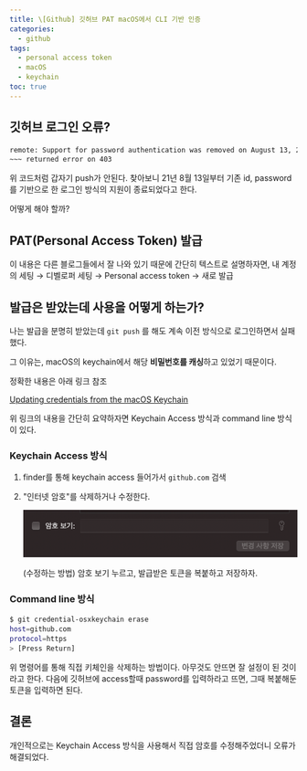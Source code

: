 ```yaml
---
title: \[Github] 깃허브 PAT macOS에서 CLI 기반 인증
categories: 
  - github
tags:
  - personal access token
  - macOS
  - keychain
toc: true
---
```


## 깃허브 로그인 오류?

```bash
remote: Support for password authentication was removed on August 13, 2021 ~~~
~~~ returned error on 403
```

위 코드처럼 갑자기 push가 안된다. 찾아보니 21년 8월 13일부터 기존 id, password 를 기반으로 한 로그인 방식의 지원이 종료되었다고 한다.

어떻게 해야 할까?

## PAT(Personal Access Token) 발급

이 내용은 다른 블로그들에서 잘 나와 있기 때문에 간단히 텍스트로 설명하자면, 내 계정의 세팅 → 디벨로퍼 세팅 → Personal access token → 새로 발급

## 발급은 받았는데 사용을 어떻게 하는가?

나는 발급을 분명히 받았는데 `git push` 를 해도 계속 이전 방식으로 로그인하면서 실패했다.

그 이유는, macOS의 keychain에서 해당 **비밀번호를 캐싱**하고 있었기 때문이다.

정확한 내용은 아래 링크 참조

[Updating credentials from the macOS Keychain](https://docs.github.com/en/get-started/getting-started-with-git/updating-credentials-from-the-macos-keychain)

위 링크의 내용을 간단히 요약하자면 Keychain Access 방식과 command line 방식이 있다.

### Keychain Access 방식

1. finder를 통해 keychain access 들어가서 `github.com` 검색
2. "인터넷 암호"를 삭제하거나 수정한다.

    ![0816keychain](/assets/images/github/0816keychain.png)

    (수정하는 방법) 암호 보기 누르고, 발급받은 토큰을 복붙하고 저장하자.

### Command line 방식

```bash
$ git credential-osxkeychain erase
host=github.com
protocol=https
> [Press Return]
```

위 명령어를 통해 직접 키체인을 삭제하는 방법이다. 아무것도 안뜨면 잘 설정이 된 것이라고 한다. 다음에 깃허브에 access할때 password를 입력하라고 뜨면, 그때 복붙해둔 토큰을 입력하면 된다.

## 결론

개인적으로는 Keychain Access 방식을 사용해서 직접 암호를 수정해주었더니 오류가 해결되었다.